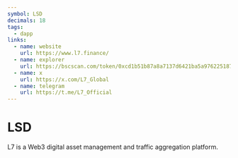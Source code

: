 ```yaml
---
symbol: LSD
decimals: 18
tags:
  - dapp
links:
  - name: website
    url: https://www.l7.finance/
  - name: explorer
    url: https://bscscan.com/token/0xcd1b51b87a8a7137d6421ba5a976225187a26777
  - name: x
    url: https://x.com/L7_Global
  - name: telegram
    url: https://t.me/L7_Official
---
```


# LSD

L7 is a Web3 digital asset management and traffic aggregation platform.
